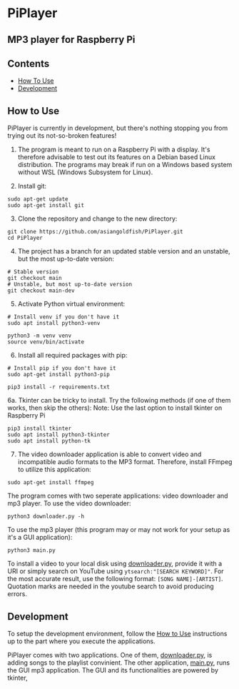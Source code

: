 # **PiPlayer**

MP3 player for Raspberry Pi
---
## **Contents**
- [How To Use](#how-to-use)
- [Development](#development)

## **How to Use**
PiPlayer is currently in development, but there's nothing stopping you from trying out its not-so-broken features!

1. The program is meant to run on a Raspberry Pi with a display. It's therefore advisable to test out its features on a Debian based Linux distribution. The programs may break if run on a Windows based system without WSL (Windows Subsystem for Linux).

2. Install git:
```
sudo apt-get update
sudo apt-get install git
```
3. Clone the repository and change to the new directory:
```
git clone https://github.com/asiangoldfish/PiPlayer.git
cd PiPlayer
```
4. The project has a branch for an updated stable version and an unstable, but the most up-to-date version:
```
# Stable version
git checkout main
# Unstable, but most up-to-date version
git checkout main-dev
```
5. Activate Python virtual environment:
```
# Install venv if you don't have it
sudo apt install python3-venv

python3 -m venv venv
source venv/bin/activate
```
6. Install all required packages with pip:
```
# Install pip if you don't have it
sudo apt-get install python3-pip

pip3 install -r requirements.txt
```
6a. Tkinter can be tricky to install. Try the following methods (if one of them works, then skip the others):
Note: Use the last option to install tkinter on Raspberry Pi
```
pip3 install tkinter
sudo apt install python3-tkinter
sudo apt install python-tk
```
7. The video downloader application is able to convert video and incompatible audio formats to the MP3 format. Therefore, install FFmpeg to utilize this application:
```
sudo apt-get install ffmpeg
```

The program comes with two seperate applications: video downloader and mp3 player. To use the video downloader:
```
python3 downloader.py -h
```
To use the mp3 player (this program may or may not work for your setup as it's a GUI application):
```
python3 main.py
```

To install a video to your local disk using [downloader.py](./downloader.py), provide it with a URI or simply search on YouTube using `ytsearch:"[SEARCH KEYWORD]"`. For the most accurate result, use the following format: `[SONG NAME]-[ARTIST]`. Quotation marks are needed in the youtube search to avoid producing errors.

## **Development**
To setup the development environment, follow the [How to Use](#how-to-use) instructions up to the part where you execute the applications.

PiPlayer comes with two applications. One of them, [downloader.py](./downloader.py), is adding songs to the playlist convinient. The other application, [main.py](./main.py), runs the GUI mp3 application. The GUI and its functionalities are powered by tkinter,
